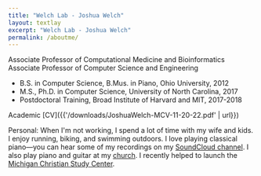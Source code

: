 ```yaml
---
title: "Welch Lab - Joshua Welch"
layout: textlay
excerpt: "Welch Lab - Joshua Welch"
permalink: /aboutme/
---
```

Associate Professor of Computational Medicine and Bioinformatics
Associate Professor of Computer Science and Engineering
- B.S. in Computer Science, B.Mus. in Piano, Ohio University, 2012
- M.S., Ph.D. in Computer Science, University of North Carolina, 2017
- Postdoctoral Training, Broad Institute of Harvard and MIT, 2017-2018

Academic [CV]({{'/downloads/JoshuaWelch-MCV-11-20-22.pdf' | url}})

Personal:
When I'm not working, I spend a lot of time with my wife and kids. I enjoy running, biking, and swimming outdoors.
I love playing classical piano&mdash;you can hear some of my recordings on my [SoundCloud channel](https://on.soundcloud.com/ppr1C). I also play piano and guitar at my [church](https://www.redeemera2.org/). I recently helped to launch the [Michigan Christian Study Center](https://michigancsc.org/).

